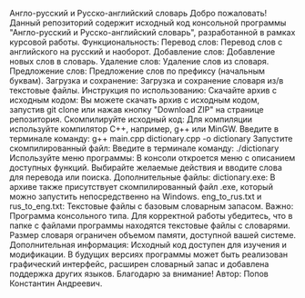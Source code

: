 Англо-русский и Русско-английский словарь
Добро пожаловать!
Данный репозиторий содержит исходный код консольной программы "Англо-русский и Русско-английский словарь", разработанной в рамках курсовой работы.
Функциональность:
Перевод слов: Перевод слов с английского на русский и наоборот.
Добавление слов: Добавление новых слов в словарь.
Удаление слов: Удаление слов из словаря.
Предложение слов: Предложение слов по префиксу (начальным буквам).
Загрузка и сохранение: Загрузка и сохранение словаря из/в текстовые файлы.
Инструкция по использованию:
Скачайте архив с исходным кодом:
Вы можете скачать архив с исходным кодом, запустив git clone или нажав кнопку "Download ZIP" на странице репозитория.
Скомпилируйте исходный код:
Для компиляции используйте компилятор C++, например, g++ или MinGW.
Введите в терминале команду: g++ main.cpp dictionary.cpp -o dictionary
Запустите скомпилированный файл:
Введите в терминале команду: ./dictionary
Используйте меню программы:
В консоли откроется меню с описанием доступных функций.
Выбирайте желаемые действия и вводите слова для перевода или поиска.
Дополнительные файлы:
dictionary.exe: В архиве также присутствует скомпилированный файл .exe, который можно запустить непосредственно на Windows.
eng_to_rus.txt и rus_to_eng.txt: Текстовые файлы с базовым словарным запасом.
Важно:
Программа консольного типа.
Для корректной работы убедитесь, что в папке с файлами программы находятся текстовые файлы с словарями.
Размер словаря ограничен объемом памяти, доступной вашей системе.
Дополнительная информация:
Исходный код доступен для изучения и модификации.
В будущих версиях программы может быть реализован графический интерфейс, расширен словарный запас и добавлена поддержка других языков.
Благодарю за внимание!
Автор: Попов Константин Андреевич.
